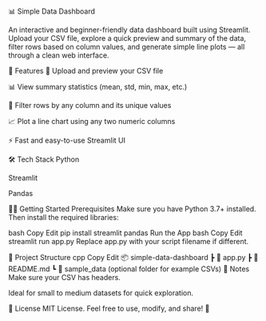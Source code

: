 📊 Simple Data Dashboard

An interactive and beginner-friendly data dashboard built using Streamlit. Upload your CSV file, explore a quick preview and summary of the data, filter rows based on column values, and generate simple line plots — all through a clean web interface.

🚀 Features
📁 Upload and preview your CSV file

📊 View summary statistics (mean, std, min, max, etc.)

🔎 Filter rows by any column and its unique values

📈 Plot a line chart using any two numeric columns

⚡ Fast and easy-to-use Streamlit UI

🛠️ Tech Stack
Python

Streamlit

Pandas

🧑‍💻 Getting Started
Prerequisites
Make sure you have Python 3.7+ installed. Then install the required libraries:

bash
Copy
Edit
pip install streamlit pandas
Run the App
bash
Copy
Edit
streamlit run app.py
Replace app.py with your script filename if different.

📂 Project Structure
cpp
Copy
Edit
📦 simple-data-dashboard
 ┣ 📄 app.py
 ┣ 📄 README.md
 ┗ 📁 sample_data (optional folder for example CSVs)
📌 Notes
Make sure your CSV has headers.

Ideal for small to medium datasets for quick exploration.

📝 License
MIT License. Feel free to use, modify, and share! 🚀
